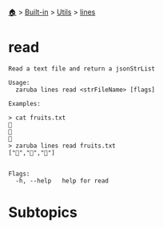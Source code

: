 <!--startTocHeader-->
[🏠](../../../README.md) > [Built-in](../../README.md) > [Utils](../README.md) > [lines](README.md)
# read
<!--endTocHeader-->

```
Read a text file and return a jsonStrList

Usage:
  zaruba lines read <strFileName> [flags]

Examples:

> cat fruits.txt
🍊
🍓
🍇
> zaruba lines read fruits.txt
["🍊","🍓","🍇"] 


Flags:
  -h, --help   help for read

```

# Subtopics
<!--startTocSubtopic-->
<!--endTocSubtopic-->